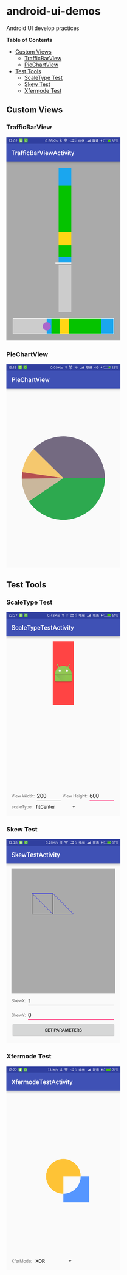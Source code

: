 # android-ui-demos

Android UI develop practices

**Table of Contents**

<!-- vim-markdown-toc GFM -->
* [Custom Views](#custom-views)
    * [TrafficBarView](#trafficbarview)
    * [PieChartView](#piechartview)
* [Test Tools](#test-tools)
    * [ScaleType Test](#scaletype-test)
    * [Skew Test](#skew-test)
    * [Xfermode Test](#xfermode-test)

<!-- vim-markdown-toc -->

## Custom Views

### TrafficBarView

<img src="https://raw.githubusercontent.com/mzlogin/android-ui-demos/master/assets/traffic-bar-view.png" width="300" alt="traffic bar view">

### PieChartView

<img src="https://raw.githubusercontent.com/mzlogin/android-ui-demos/master/assets/pie-chart-view.png" width="300" alt="pie chart view">

## Test Tools

### ScaleType Test

<img src="https://raw.githubusercontent.com/mzlogin/android-ui-demos/master/assets/scale-type-test.png" width="300" alt="scale type test">

### Skew Test

<img src="https://raw.githubusercontent.com/mzlogin/android-ui-demos/master/assets/skew-test.png" width="300" alt="skew test">

### Xfermode Test

<img src="https://raw.githubusercontent.com/mzlogin/android-ui-demos/master/assets/xfermode-test.png" width="300" alt="xfermode test">
